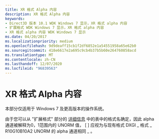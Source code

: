 ```yaml
---
title: XR 格式 Alpha 内容
description: XR 格式 Alpha 内容
keywords:
- Direct3D 版本 10.1 WDK Windows 7 显示，XR 格式 alpha 内容
- 扩展格式 WDK Windows 7 显示，XR 格式 alpha 内容
- XR 格式 alpha 内容 WDK Windows 7 显示
ms.date: 04/20/2017
ms.localizationpriority: medium
ms.openlocfilehash: 9d9deaff15cb1f2df6852e1a54551958a65e62b0
ms.sourcegitcommit: 418e6617e2a695c9cb4b37b5b60e264760858acd
ms.translationtype: MT
ms.contentlocale: zh-CN
ms.lasthandoff: 12/07/2020
ms.locfileid: "96839563"
---
```

# <a name="xr-format-alpha-content"></a>XR 格式 Alpha 内容


本部分仅适用于 Windows 7 及更高版本的操作系统。

由于您可以从 "扩展格式" 部分的 [详细信息](details-of-the-extended-format.md) 中的表中的格式名确定，因此 alpha 通道被解释为0，1范围内的 UNORM 值， \[ \] 应视为与现有格式 DXGI \_ 格式 \_ R10G10B10A2 UNORM 的 alpha 通道相同 \_ 。

 

 





